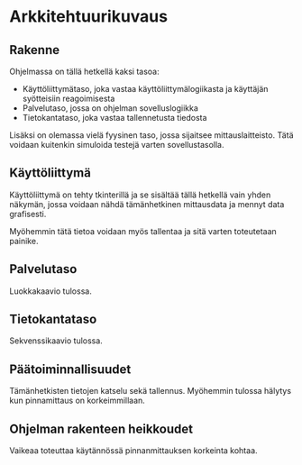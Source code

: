# Arkkitehtuurikuvaus

## Rakenne

Ohjelmassa on tällä hetkellä kaksi tasoa:

- Käyttöliittymätaso, joka vastaa käyttöliittymälogiikasta ja käyttäjän syötteisiin reagoimisesta
- Palvelutaso, jossa on ohjelman sovelluslogiikka
- Tietokantataso, joka vastaa tallennetusta tiedosta

Lisäksi on olemassa vielä fyysinen taso, jossa sijaitsee mittauslaitteisto. Tätä voidaan kuitenkin simuloida testejä varten sovellustasolla.

## Käyttöliittymä

Käyttöliittymä on tehty tkinterillä ja se sisältää tällä hetkellä vain yhden näkymän, jossa voidaan nähdä tämänhetkinen mittausdata ja mennyt data grafisesti.

Myöhemmin tätä tietoa voidaan myös tallentaa ja sitä varten toteutetaan painike.

## Palvelutaso

Luokkakaavio tulossa.

## Tietokantataso

Sekvenssikaavio tulossa.

## Päätoiminnallisuudet

Tämänhetkisten tietojen katselu sekä tallennus. Myöhemmin tulossa hälytys kun pinnamittaus on korkeimmillaan.

## Ohjelman rakenteen heikkoudet

Vaikeaa toteuttaa käytännössä pinnanmittauksen korkeinta kohtaa.

